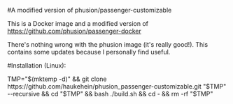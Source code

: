 #A modified version of phusion/passenger-customizable

This is a Docker image and a modified version of https://github.com/phusion/passenger-docker

There's nothing wrong with the phusion image (it's really good!). This contains some updates because
I personally find useful.


#Installation (Linux):

TMP="$(mktemp -d)"  &&  git clone https://github.com/haukehein/phusion_passenger-customizable.git "$TMP" --recursive  &&  cd "$TMP"  &&  bash ./build.sh  &&  cd -  &&  rm -rf "$TMP"
